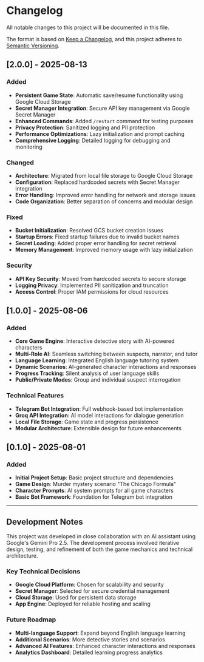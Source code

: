 # Changelog

All notable changes to this project will be documented in this file.

The format is based on [Keep a Changelog](https://keepachangelog.com/en/1.0.0/),
and this project adheres to [Semantic Versioning](https://semver.org/spec/v2.0.0.html).

## [2.0.0] - 2025-08-13

### Added
- **Persistent Game State**: Automatic save/resume functionality using Google Cloud Storage
- **Secret Manager Integration**: Secure API key management via Google Secret Manager
- **Enhanced Commands**: Added `/restart` command for testing purposes
- **Privacy Protection**: Sanitized logging and PII protection
- **Performance Optimizations**: Lazy initialization and prompt caching
- **Comprehensive Logging**: Detailed logging for debugging and monitoring

### Changed
- **Architecture**: Migrated from local file storage to Google Cloud Storage
- **Configuration**: Replaced hardcoded secrets with Secret Manager integration
- **Error Handling**: Improved error handling for network and storage issues
- **Code Organization**: Better separation of concerns and modular design

### Fixed
- **Bucket Initialization**: Resolved GCS bucket creation issues
- **Startup Errors**: Fixed startup failures due to invalid bucket names
- **Secret Loading**: Added proper error handling for secret retrieval
- **Memory Management**: Improved memory usage with lazy initialization

### Security
- **API Key Security**: Moved from hardcoded secrets to secure storage
- **Logging Privacy**: Implemented PII sanitization and truncation
- **Access Control**: Proper IAM permissions for cloud resources

## [1.0.0] - 2025-08-06

### Added
- **Core Game Engine**: Interactive detective story with AI-powered characters
- **Multi-Role AI**: Seamless switching between suspects, narrator, and tutor
- **Language Learning**: Integrated English language tutoring system
- **Dynamic Scenarios**: AI-generated character interactions and responses
- **Progress Tracking**: Silent analysis of user language skills
- **Public/Private Modes**: Group and individual suspect interrogation

### Technical Features
- **Telegram Bot Integration**: Full webhook-based bot implementation
- **Groq API Integration**: AI model interactions for dialogue generation
- **Local File Storage**: Game state and progress persistence
- **Modular Architecture**: Extensible design for future enhancements

## [0.1.0] - 2025-08-01

### Added
- **Initial Project Setup**: Basic project structure and dependencies
- **Game Design**: Murder mystery scenario "The Chicago Formula"
- **Character Prompts**: AI system prompts for all game characters
- **Basic Bot Framework**: Foundation for Telegram bot integration

---

## Development Notes

This project was developed in close collaboration with an AI assistant using Google's Gemini Pro 2.5. The development process involved iterative design, testing, and refinement of both the game mechanics and technical architecture.

### Key Technical Decisions
- **Google Cloud Platform**: Chosen for scalability and security
- **Secret Manager**: Selected for secure credential management
- **Cloud Storage**: Used for persistent data storage
- **App Engine**: Deployed for reliable hosting and scaling

### Future Roadmap
- **Multi-language Support**: Expand beyond English language learning
- **Additional Scenarios**: More detective stories and scenarios
- **Advanced AI Features**: Enhanced character interactions and responses
- **Analytics Dashboard**: Detailed learning progress analytics
